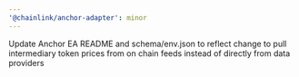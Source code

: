 ```yaml
---
'@chainlink/anchor-adapter': minor
---
```


Update Anchor EA README and schema/env.json to reflect change to pull intermediary token prices from on chain feeds instead of directly from data providers
